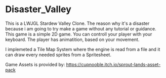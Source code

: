 # Disaster_Valley
This is a LWJGL Stardew Valley Clone. The reason why it's a disaster because i am going to try make a game without any tutorial or guidance. This game is a simple 2D game. You can controll your player with your keyboard. The player has animatition, based on your movement. 

I implemeted a Tile Map System where the engine is read from a file and it can draw every needed sprites from a Spritesheet.

Game Assets is provided by: https://cupnooble.itch.io/sprout-lands-asset-pack

